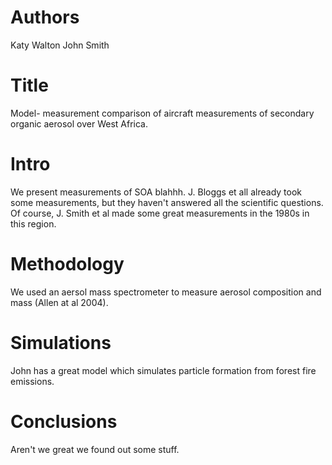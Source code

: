 # Authors 
Katy Walton
John Smith

# Title 
Model- measurement comparison of aircraft measurements of secondary organic aerosol over West Africa.

# Intro
We present measurements of SOA blahhh. J. Bloggs et all already took some measurements, but they haven't answered all the scientific questions. Of course, J. Smith et al made some great measurements in the 1980s in this region.

# Methodology
We used an aersol mass spectrometer to measure aerosol composition and mass (Allen at al 2004).

# Simulations
John has a great model which simulates particle formation from forest fire emissions.

# Conclusions
Aren't we great we found out some stuff.

